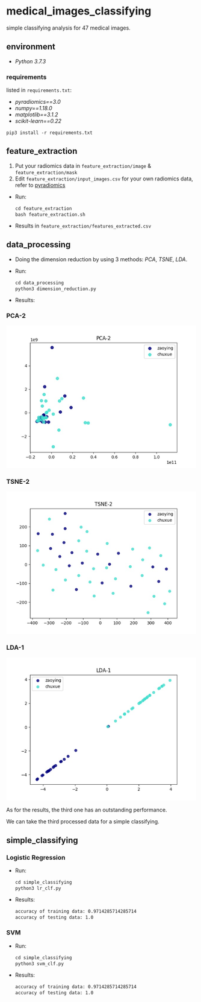 # medical_images_classifying

simple classifying analysis for 47 medical images.

## environment

- *Python 3.7.3*

### requirements

listed in `requirements.txt`:

- *pyradiomics==3.0*
- *numpy==1.18.0*
- *matplotlib==3.1.2*
- *scikit-learn==0.22*

```shell
pip3 install -r requirements.txt
```

## feature_extraction

1. Put your radiomics data in `feature_extraction/image` & `feature_extraction/mask` 
2. Edit `feature_extraction/input_images.csv` for your own radiomics data, refer to [pyradiomics](https://github.com/radiomics/pyradiomics)

- Run:

  ```shell
  cd feature_extraction
  bash feature_extraction.sh
  ```

- Results in `feature_extraction/features_extracted.csv`

## data_processing

- Doing the dimension reduction by using 3 methods: *PCA*, *TSNE*, *LDA*.

- Run:

  ```shell
  cd data_processing
  python3 dimension_reduction.py
  ```

- Results:

### PCA-2

![](https://raw.githubusercontent.com/YuYuYuZero/medical_images_classifying/master/data_processing/PCA-2.jpg)

### TSNE-2

![](https://raw.githubusercontent.com/YuYuYuZero/medical_images_classifying/master/data_processing/TSNE-2.jpg)

### LDA-1

![](https://raw.githubusercontent.com/YuYuYuZero/medical_images_classifying/master/data_processing/LDA-1.jpg)

As for the results, the third one has an outstanding performance. 

We can take the third processed data for a simple classifying.

## simple_classifying

### Logistic Regression

- Run:

  ```shell
  cd simple_classifying
  python3 lr_clf.py
  ```

- Results:

  ```
  accuracy of training data: 0.9714285714285714
  accuracy of testing data: 1.0
  ```

### SVM

- Run:

  ```shell
  cd simple_classifying
  python3 svm_clf.py
  ```

- Results:

  ```
  accuracy of training data: 0.9714285714285714
  accuracy of testing data: 1.0
  ```

